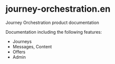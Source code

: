 # journey-orchestration.en

Journey Orchestration product documentation

Documentation including the following features:

* Journeys
* Messages, Content
* Offers 
* Admin
